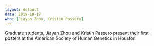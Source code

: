 ```yaml
---
layout: default
date: 2019-10-17
who: [Jiayan Zhou, Kristin Passero]
---
```


Graduate students, Jiayan Zhou and Kristin Passero present their first posters at the American Society of Human Genetics in Houston